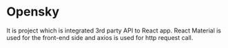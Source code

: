 # Opensky

It is project which is integrated 3rd party API to React app.
React Material is used for the front-end side and axios is used for http request call.

